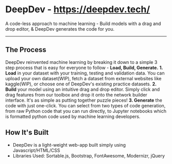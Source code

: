 
# DeepDev - <https://deepdev.tech/>
A code-less approach to machine learning - Build models with a drag and drop editor, &amp; DeepDev generates the code for you.


---

## The Process
DeepDev reinvented machine learning by breaking it down to a simple 3 step process that is easy for everyone to follow -  **Load, Build, Generate.**
**1. Load** in your dataset with your training, testing and validation data. You can upload your own dataset(WIP), fetch a dataset from external websites like kaggle(WIP), or choose one of DeepDev's existing practice datasets.
**2. Build** your model using an intuitive drag and drop editor. Simply click and drag features from our toolbox and drop it onto the network builder interface. It's as simple as putting together puzzle pieces!
**3. Generate** the code with just one-click. You can select from two types of code generation, from raw Python code that you can run directly, to Jupyter notebooks which is formatted python code used by machine learning developers.

 
## How It's Built

 - DeepDev is a light-weight web-app built simply using Javascript/HTML/CSS
 - Libraries Used: Sortable.js, Bootstrap, FontAwesome, Modernizr, jQuery
